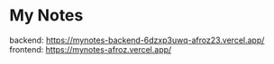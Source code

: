 # My Notes

backend: 
https://mynotes-backend-6dzxp3uwq-afroz23.vercel.app/
frontend: https://mynotes-afroz.vercel.app/